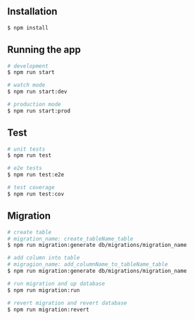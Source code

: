 ## Installation

```bash
$ npm install
```

## Running the app

```bash
# development
$ npm run start

# watch mode
$ npm run start:dev

# production mode
$ npm run start:prod
```

## Test

```bash
# unit tests
$ npm run test

# e2e tests
$ npm run test:e2e

# test coverage
$ npm run test:cov
```


## Migration

```bash
# create table
# migration_name: create_tableName_table
$ npm run migration:generate db/migrations/migration_name

# add column into table
# migragion_name: add_columnName_to_tableName_table
$ npm run migration:generate db/migrations/migration_name

# run migration and up database
$ npm run migration:run

# revert migration and revert database
$ npm run migration:revert
```